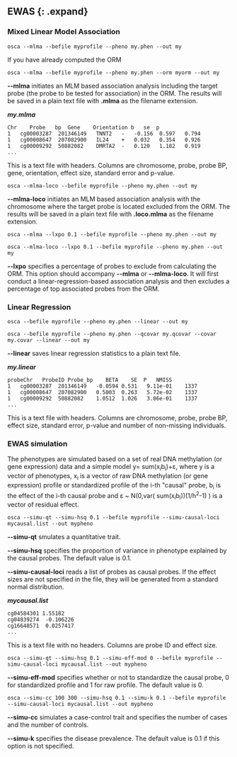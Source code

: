 
## EWAS {: .expand}

### Mixed Linear Model Association

```
osca --mlma --befile myprofile --pheno my.phen --out my
```

If you have already computed the ORM

```
osca --mlma --befile myprofile --pheno my.phen --orm myorm --out my
```
**\--mlma** initiates an MLM based association analysis including
the target probe (the probe to be tested for association) in the
ORM. The results will be saved in a plain text file with **.mlma**
as the filename extension.

***my.mlma***
```
Chr    Probe   bp  Gene    Orientation b   se  p
1   cg00003287  201346149   TNNT2   -   -0.156  0.597   0.794
1   cg00008647  207082900   IL24    +   0.032   0.354   0.926
1   cg00009292  50882082    DMRTA2  -   0.120   1.182   0.919
...                    
```
This is a text file with headers. Columns are chromosome, probe, probe
BP, gene, orientation, effect size, standard error and p-value.

```
osca --mlma-loco --befile myprofile --pheno my.phen --out my
```
**\--mlma-loco** initiates an MLM based association analysis with
the chromosome where the target probe is located excluded from the
ORM. The results will be saved in a plain text file with
**.loco.mlma** as the filename extension.

```
osca --mlma --lxpo 0.1 --befile myprofile --pheno my.phen --out my
```
```
osca --mlma-loco --lxpo 0.1 --befile myprofile --pheno my.phen --out my
```
**\--lxpo** specifies a percentage of probes to exclude from
calculating the ORM. This option should accompany **\--mlma** or
**\--mlma-loco**. It will first conduct a linear-regression-based
association analysis and then excludes a percentage of top
associated probes from the ORM.

### Linear Regression

```
osca --befile myprofile --pheno my.phen --linear --out my
```
```
osca --befile myprofile --pheno my.phen --qcovar my.qcovar --covar my.covar --linear --out my
```
**\--linear** saves linear regression statistics to a plain text file.

***my.linear***

```
probeChr   ProbeID Probe_bp    BETA    SE  P   NMISS
1   cg00003287  201346149   -0.0594 0.531   9.11e-01    1337
1   cg00008647  207082900   0.5003  0.263   5.72e-02    1337
1   cg00009292  50882082    1.0512  1.026   3.06e-01    1337
...                    
```

This is a text file with headers. Columns are chromosome, probe, probe
BP, effect size, standard error, p-value and number of non-missing
individuals.

### EWAS simulation

The phenotypes are simulated based on a set of real DNA methylation (or
gene expression) data and a simple model y= sum(x<sub>i</sub>b<sub>i</sub>)+ε, where y is
a vector of phenotypes, x<sub>i</sub> is a vector of raw DNA methylation (or gene
expression) profile or standardized profile of the i-th "causal"
probe, b<sub>i</sub> is the effect of the i-th causal probe and ε \~ N(0,var(
sum(x<sub>i</sub>b<sub>i</sub>))(1/h<sup>2</sup>-1) ) is a vector of residual effect.

```
osca --simu-qt --simu-hsq 0.1 --befile myprofile --simu-causal-loci mycausal.list --out mypheno
```
**\--simu-qt** smulates a quantitative trait.

**\--simu-hsq** specifies the proportion of variance in phenotype
explained by the causal probes. The default value is 0.1.

**\--simu-causal-loci** reads a list of probes as causal probes. If
the effect sizes are not specified in the file, they will be
generated from a standard normal distribution.

***mycausal.list***
```
cg04584301 1.55182
cg04839274  -0.106226
cg16648571  0.0257417
...                    
```
This is a text file with no headers. Columns are probe ID and effect
size.
```
osca --simu-qt --simu-hsq 0.1 --simu-eff-mod 0 --befile myprofile --simu-causal-loci mycausal.list --out mypheno
```
**\--simu-eff-mod** specifies whether or not to standardize the
causal probe, 0 for standardized profile and 1 for raw profile. The
default value is 0.

```
osca --simu-cc 100 300 --simu-hsq 0.1 --simu-k 0.1 --befile myprofile --simu-causal-loci mycausal.list --out mypheno
```
**\--simu-cc** simulates a case-control trait and specifies the
number of cases and the number of controls.

**\--simu-k** specifies the disease prevalence. The default value is
0.1 if this option is not specified.

